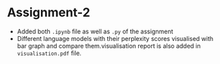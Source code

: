 # Assignment-2

- Added both `.ipynb` file as well as `.py` of the assignment
- Different language models with their perplexity scores visualised with bar graph and compare them.visualisation report is also added in `visualisation.pdf` file.
